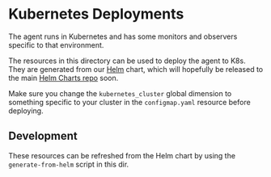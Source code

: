 # Kubernetes Deployments

The agent runs in Kubernetes and has some monitors and observers specific to
that environment.  

The resources in this directory can be used to deploy the agent to K8s.  They
are generated from our [Helm](https://github.com/kubernetes/helm) chart,
which will hopefully be released to the main [Helm Charts
repo](https://github.com/kubernetes/charts) soon.

Make sure you change the `kubernetes_cluster` global dimension to something
specific to your cluster in the `configmap.yaml` resource before deploying.

## Development

These resources can be refreshed from the Helm chart by using the
`generate-from-helm` script in this dir.
